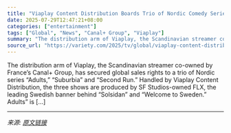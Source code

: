 ```yaml
---
title: "Viaplay Content Distribution Boards Trio of Nordic Comedy Series From ‘Solsidan’ Producers at FLX (EXCLUSIVE)"
date: 2025-07-29T12:47:21+08:00
categories: ["entertainment"]
tags: ["Global", "News", "Canal+ Group", "Viaplay"]
summary: "The distribution arm of Viaplay, the Scandinavian streamer co-owned by France&#8217;s Canal+ Group, has secured global sales rights to a trio of Nordic series &#8220;Adults,&#8221; &#8220;Suburbia&#82"
source_url: "https://variety.com/2025/tv/global/viaplay-content-distribution-nordic-comedy-series-flx-1236472995/"
---
```


The distribution arm of Viaplay, the Scandinavian streamer co-owned by France&#8217;s Canal+ Group, has secured global sales rights to a trio of Nordic series &#8220;Adults,&#8221; &#8220;Suburbia&#8221; and &#8220;Second Run.&#8221; Handled by Viaplay Content Distribution, the three shows are produced by SF Studios-owned FLX, the leading Swedish banner behind &#8220;Solsidan&#8221; and &#8220;Welcome to Sweden.&#8221; Adults&#8221; is [&#8230;]

---

*来源: [原文链接](https://variety.com/2025/tv/global/viaplay-content-distribution-nordic-comedy-series-flx-1236472995/)*
